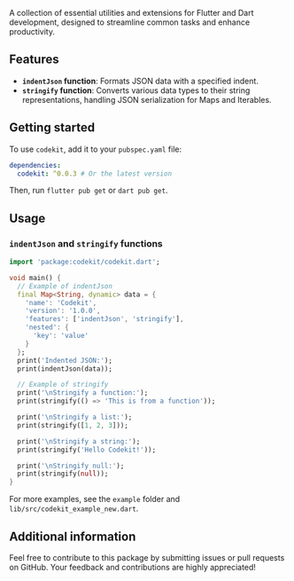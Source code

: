 A collection of essential utilities and extensions for Flutter and Dart development, designed to streamline common tasks and enhance productivity.

## Features

- **`indentJson` function**: Formats JSON data with a specified indent.
- **`stringify` function**: Converts various data types to their string representations, handling JSON serialization for Maps and Iterables.

## Getting started

To use `codekit`, add it to your `pubspec.yaml` file:

```yaml
dependencies:
  codekit: ^0.0.3 # Or the latest version
```

Then, run `flutter pub get` or `dart pub get`.

## Usage

### `indentJson` and `stringify` functions

```dart
import 'package:codekit/codekit.dart';

void main() {
  // Example of indentJson
  final Map<String, dynamic> data = {
    'name': 'Codekit',
    'version': '1.0.0',
    'features': ['indentJson', 'stringify'],
    'nested': {
      'key': 'value'
    }
  };
  print('Indented JSON:');
  print(indentJson(data));

  // Example of stringify
  print('\nStringify a function:');
  print(stringify(() => 'This is from a function'));

  print('\nStringify a list:');
  print(stringify([1, 2, 3]));

  print('\nStringify a string:');
  print(stringify('Hello Codekit!'));

  print('\nStringify null:');
  print(stringify(null));
}
```

For more examples, see the `example` folder and `lib/src/codekit_example_new.dart`.

## Additional information

Feel free to contribute to this package by submitting issues or pull requests on GitHub. Your feedback and contributions are highly appreciated!
